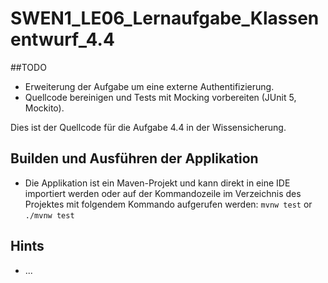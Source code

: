 # SWEN1_LE06_Lernaufgabe_Klassenentwurf_4.4

##TODO
* Erweiterung der Aufgabe um eine externe Authentifizierung. 
* Quellcode bereinigen und Tests mit Mocking vorbereiten (JUnit 5, Mockito). 

Dies ist der Quellcode für die Aufgabe 4.4 in der Wissensicherung.  

## Builden und Ausführen der Applikation  
* Die Applikation ist ein Maven-Projekt und kann direkt in eine IDE importiert werden oder auf der Kommandozeile im Verzeichnis des Projektes mit folgendem Kommando aufgerufen werden: ```mvnw test``` or ```./mvnw test```  

## Hints
* ...
